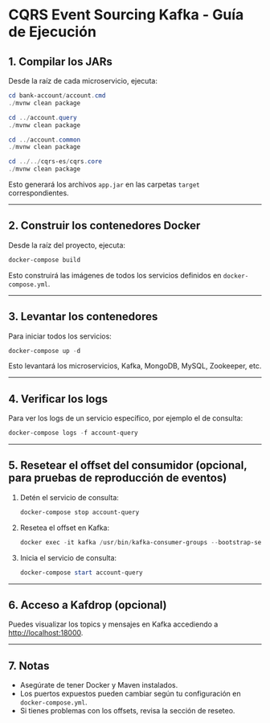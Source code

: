 # CQRS Event Sourcing Kafka - Guía de Ejecución

## 1. Compilar los JARs

Desde la raíz de cada microservicio, ejecuta:

```powershell
cd bank-account/account.cmd
./mvnw clean package

cd ../account.query
./mvnw clean package

cd ../account.common
./mvnw clean package

cd ../../cqrs-es/cqrs.core
./mvnw clean package
```

Esto generará los archivos `app.jar` en las carpetas `target` correspondientes.

---

## 2. Construir los contenedores Docker

Desde la raíz del proyecto, ejecuta:

```powershell
docker-compose build
```

Esto construirá las imágenes de todos los servicios definidos en `docker-compose.yml`.

---

## 3. Levantar los contenedores

Para iniciar todos los servicios:

```powershell
docker-compose up -d
```

Esto levantará los microservicios, Kafka, MongoDB, MySQL, Zookeeper, etc.

---

## 4. Verificar los logs

Para ver los logs de un servicio específico, por ejemplo el de consulta:

```powershell
docker-compose logs -f account-query
```

---

## 5. Resetear el offset del consumidor (opcional, para pruebas de reproducción de eventos)

1. Detén el servicio de consulta:
	```powershell
	docker-compose stop account-query
	```

2. Resetea el offset en Kafka:
	```powershell
	docker exec -it kafka /usr/bin/kafka-consumer-groups --bootstrap-server kafka:9092 --group bankaccConsumer --reset-offsets --to-earliest --execute --topic account-events
	```

3. Inicia el servicio de consulta:
	```powershell
	docker-compose start account-query
	```

---

## 6. Acceso a Kafdrop (opcional)

Puedes visualizar los topics y mensajes en Kafka accediendo a [http://localhost:18000](http://localhost:18000).

---

## 7. Notas

- Asegúrate de tener Docker y Maven instalados.
- Los puertos expuestos pueden cambiar según tu configuración en `docker-compose.yml`.
- Si tienes problemas con los offsets, revisa la sección de reseteo.
